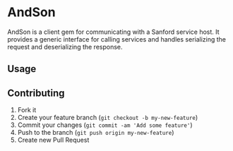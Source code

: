 # AndSon

AndSon is a client gem for communicating with a Sanford service host. It provides a generic interface for calling services and handles serializing the request and deserializing the response.

## Usage

## Contributing

1. Fork it
2. Create your feature branch (`git checkout -b my-new-feature`)
3. Commit your changes (`git commit -am 'Add some feature'`)
4. Push to the branch (`git push origin my-new-feature`)
5. Create new Pull Request
